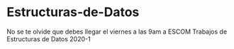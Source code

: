 # Estructuras-de-Datos
No se te olvide que debes llegar el viernes a las 9am a ESCOM
Trabajos de Estructuras de Datos 2020-1
